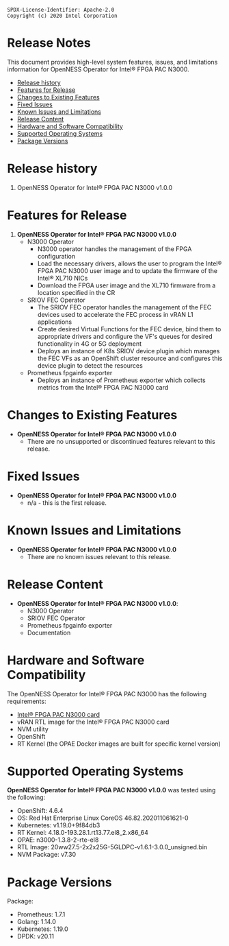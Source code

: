 ```text
SPDX-License-Identifier: Apache-2.0
Copyright (c) 2020 Intel Corporation
```
<!-- omit in toc -->
# Release Notes 
This document provides high-level system features, issues, and limitations information for OpenNESS Operator for Intel® FPGA PAC N3000. 
- [Release history](#release-history)
- [Features for Release](#features-for-release)
- [Changes to Existing Features](#changes-to-existing-features)
- [Fixed Issues](#fixed-issues)
- [Known Issues and Limitations](#known-issues-and-limitations)
- [Release Content](#release-content)
- [Hardware and Software Compatibility](#hardware-and-software-compatibility)
- [Supported Operating Systems](#supported-operating-systems)
- [Package Versions](#package-versions)

# Release history 
1. OpenNESS Operator for Intel® FPGA PAC N3000 v1.0.0  

   
# Features for Release 
1. **OpenNESS Operator for Intel® FPGA PAC N3000 v1.0.0**
   - N3000 Operator  
      - N3000 operator handles the management of the FPGA configuration
      - Load the necessary drivers, allows the user to program the Intel® FPGA PAC N3000 user image and to update the firmware of the Intel® XL710 NICs
	  - Download the FPGA user image and the XL710 firmware from a location specified in the CR
   - SRIOV FEC Operator 
      - The SRIOV FEC operator handles the management of the FEC devices used to accelerate the FEC process in vRAN L1 applications
      - Create desired Virtual Functions for the FEC device, bind them to appropriate drivers and configure the VF's queues for desired functionality in 4G or 5G deployment
	  - Deploys an instance of K8s SRIOV device plugin which manages the FEC VFs as an OpenShift cluster resource and configures this device plugin to detect the resources
   - Prometheus fpgainfo exporter 
   	  - Deploys an instance of Prometheus exporter which collects metrics from the Intel® FPGA PAC N3000 card

# Changes to Existing Features
- **OpenNESS Operator for Intel® FPGA PAC N3000 v1.0.0**
  - There are no unsupported or discontinued features relevant to this release.

# Fixed Issues
- **OpenNESS Operator for Intel® FPGA PAC N3000 v1.0.0**
  - n/a - this is the first release.

# Known Issues and Limitations
- **OpenNESS Operator for Intel® FPGA PAC N3000 v1.0.0**
  - There are no known issues relevant to this release.

# Release Content
- **OpenNESS Operator for Intel® FPGA PAC N3000 v1.0.0**:
  - N3000 Operator
  - SRIOV FEC Operator
  - Prometheus fpgainfo exporter
  - Documentation

# Hardware and Software Compatibility
The OpenNESS Operator for Intel® FPGA PAC N3000 has the following requirements:
- [Intel® FPGA PAC N3000 card](https://www.intel.com/content/www/us/en/programmable/products/boards_and_kits/dev-kits/altera/intel-fpga-pac-n3000/overview.html)
- vRAN RTL image for the Intel® FPGA PAC N3000 card
- NVM utility
- OpenShift
- RT Kernel (the OPAE Docker images are built for specific kernel version)

# Supported Operating Systems
**OpenNESS Operator for Intel® FPGA PAC N3000 v1.0.0** was tested using the following:
- OpenShift: 4.6.4
- OS: Red Hat Enterprise Linux CoreOS 46.82.202011061621-0
- Kubernetes: v1.19.0+9f84db3
- RT Kernel: 4.18.0-193.28.1.rt13.77.el8_2.x86_64
- OPAE: n3000-1.3.8-2-rte-el8
- RTL Image: 20ww27.5-2x2x25G-5GLDPC-v1.6.1-3.0.0_unsigned.bin
- NVM Package: v7.30

# Package Versions 
Package:
- Prometheus: 1.7.1
- Golang: 1.14.0
- Kubernetes: 1.19.0
- DPDK: v20.11
